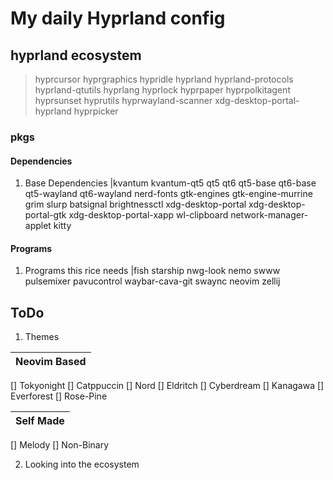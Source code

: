 # My daily Hyprland config

## hyprland ecosystem

> hyprcursor hyprgraphics hypridle hyprland hyprland-protocols hyprland-qtutils hyprlang hyprlock hyprpaper hyprpolkitagent hyprsunset hyprutils hyprwayland-scanner xdg-desktop-portal-hyprland hyprpicker

### pkgs

#### Dependencies

1. Base Dependencies
   |kvantum kvantum-qt5 qt5 qt6 qt5-base qt6-base qt5-wayland qt6-wayland nerd-fonts gtk-engines gtk-engine-murrine grim slurp batsignal brightnessctl xdg-desktop-portal xdg-desktop-portal-gtk xdg-desktop-portal-xapp wl-clipboard network-manager-applet kitty 

#### Programs

1. Programs this rice needs
   |fish starship nwg-look nemo swww pulsemixer pavucontrol waybar-cava-git swaync neovim zellij

## ToDo

1. Themes

|Neovim Based|
|:-:|
[] Tokyonight
[] Catppuccin
[] Nord
[] Eldritch
[] Cyberdream
[] Kanagawa
[] Everforest
[] Rose-Pine

| Self Made |
|:-:|
[] Melody
[] Non-Binary

2. Looking into the ecosystem
